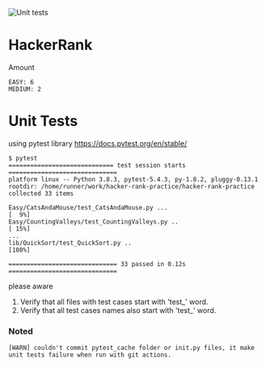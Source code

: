 ![Unit tests](https://github.com/meanthadar-p/hackerRank/workflows/Unit%20tests/badge.svg)
# HackerRank
Amount
```
EASY: 6
MEDIUM: 2
```


# Unit Tests
using pytest library https://docs.pytest.org/en/stable/

``` 
$ pytest
============================= test session starts ==============================
platform linux -- Python 3.8.3, pytest-5.4.3, py-1.8.2, pluggy-0.13.1
rootdir: /home/runner/work/hacker-rank-practice/hacker-rank-practice
collected 33 items

Easy/CatsAndaMouse/test_CatsAndaMouse.py ...                             [  9%]
Easy/CountingValleys/test_CountingValleys.py ..                          [ 15%]
...
lib/QuickSort/test_QuickSort.py ..                                       [100%]

============================== 33 passed in 0.12s ==============================
```

please aware
1. Verify that all files with test cases start with 'test_' word.
2. Verify that all test cases names also start with 'test_' word.


### Noted
```
[WARN] couldn't commit pytest_cache folder or init.py files, it make unit tests failure when run with git actions.
```
